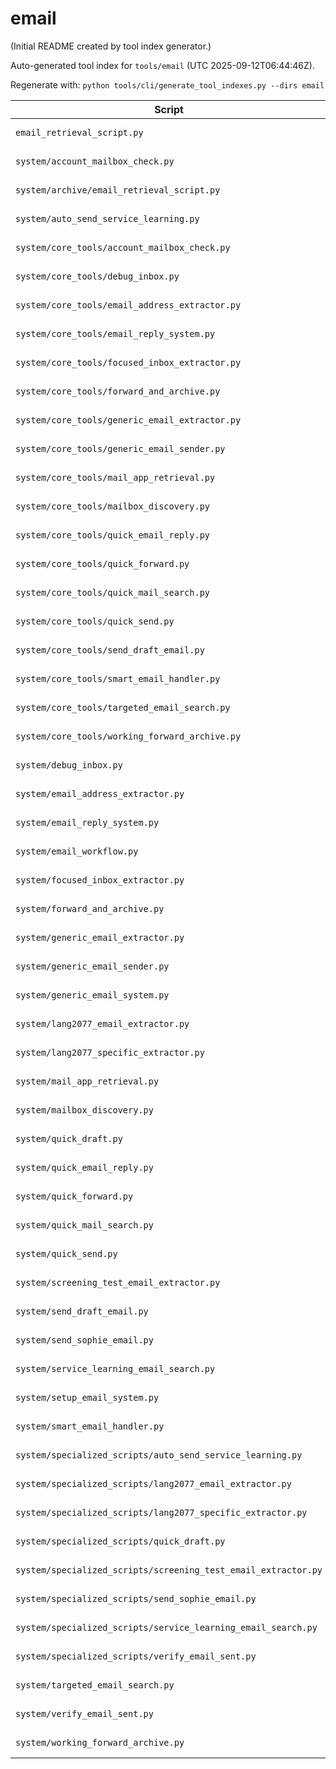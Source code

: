 # email

(Initial README created by tool index generator.)


<!-- AUTO_TOOL_INDEX:START -->
Auto-generated tool index for `tools/email` (UTC 2025-09-12T06:44:46Z).

Regenerate with: `python tools/cli/generate_tool_indexes.py --dirs email`

| Script | Summary | Run Hint |
|--------|---------|----------|
| `email_retrieval_script.py` | (no summary) | `import tools.email.email_retrieval_script` |
| `system/account_mailbox_check.py` | (no summary) | `import tools.email.system.account_mailbox_check` |
| `system/archive/email_retrieval_script.py` | !/usr/bin/env python3 | `python -m tools.email.system.archive.email_retrieval_script` |
| `system/auto_send_service_learning.py` | (no summary) | `import tools.email.system.auto_send_service_learning` |
| `system/core_tools/account_mailbox_check.py` | !/usr/bin/env python3 | `import tools.email.system.core_tools.account_mailbox_check` |
| `system/core_tools/debug_inbox.py` | !/usr/bin/env python3 | `import tools.email.system.core_tools.debug_inbox` |
| `system/core_tools/email_address_extractor.py` | !/usr/bin/env python3 | `python -m tools.email.system.core_tools.email_address_extractor` |
| `system/core_tools/email_reply_system.py` | !/usr/bin/env python3 | `python -m tools.email.system.core_tools.email_reply_system` |
| `system/core_tools/focused_inbox_extractor.py` | !/usr/bin/env python3 | `python -m tools.email.system.core_tools.focused_inbox_extractor` |
| `system/core_tools/forward_and_archive.py` | !/usr/bin/env python3 | `python -m tools.email.system.core_tools.forward_and_archive` |
| `system/core_tools/generic_email_extractor.py` | !/usr/bin/env python3 | `python -m tools.email.system.core_tools.generic_email_extractor` |
| `system/core_tools/generic_email_sender.py` | !/usr/bin/env python3 | `python -m tools.email.system.core_tools.generic_email_sender` |
| `system/core_tools/mail_app_retrieval.py` | !/usr/bin/env python3 | `python -m tools.email.system.core_tools.mail_app_retrieval` |
| `system/core_tools/mailbox_discovery.py` | !/usr/bin/env python3 | `import tools.email.system.core_tools.mailbox_discovery` |
| `system/core_tools/quick_email_reply.py` | !/usr/bin/env python3 | `python -m tools.email.system.core_tools.quick_email_reply` |
| `system/core_tools/quick_forward.py` | !/usr/bin/env python3 | `python -m tools.email.system.core_tools.quick_forward` |
| `system/core_tools/quick_mail_search.py` | !/usr/bin/env python3 | `python -m tools.email.system.core_tools.quick_mail_search` |
| `system/core_tools/quick_send.py` | !/usr/bin/env python3 | `python -m tools.email.system.core_tools.quick_send` |
| `system/core_tools/send_draft_email.py` | !/usr/bin/env python3 | `python -m tools.email.system.core_tools.send_draft_email` |
| `system/core_tools/smart_email_handler.py` | !/usr/bin/env python3 | `python -m tools.email.system.core_tools.smart_email_handler` |
| `system/core_tools/targeted_email_search.py` | !/usr/bin/env python3 | `python -m tools.email.system.core_tools.targeted_email_search` |
| `system/core_tools/working_forward_archive.py` | !/usr/bin/env python3 | `python -m tools.email.system.core_tools.working_forward_archive` |
| `system/debug_inbox.py` | (no summary) | `import tools.email.system.debug_inbox` |
| `system/email_address_extractor.py` | (no summary) | `import tools.email.system.email_address_extractor` |
| `system/email_reply_system.py` | (no summary) | `import tools.email.system.email_reply_system` |
| `system/email_workflow.py` | !/usr/bin/env python3 | `python -m tools.email.system.email_workflow` |
| `system/focused_inbox_extractor.py` | (no summary) | `import tools.email.system.focused_inbox_extractor` |
| `system/forward_and_archive.py` | (no summary) | `import tools.email.system.forward_and_archive` |
| `system/generic_email_extractor.py` | (no summary) | `import tools.email.system.generic_email_extractor` |
| `system/generic_email_sender.py` | (no summary) | `import tools.email.system.generic_email_sender` |
| `system/generic_email_system.py` | !/usr/bin/env python3 | `python -m tools.email.system.generic_email_system` |
| `system/lang2077_email_extractor.py` | (no summary) | `import tools.email.system.lang2077_email_extractor` |
| `system/lang2077_specific_extractor.py` | (no summary) | `import tools.email.system.lang2077_specific_extractor` |
| `system/mail_app_retrieval.py` | (no summary) | `import tools.email.system.mail_app_retrieval` |
| `system/mailbox_discovery.py` | (no summary) | `import tools.email.system.mailbox_discovery` |
| `system/quick_draft.py` | (no summary) | `import tools.email.system.quick_draft` |
| `system/quick_email_reply.py` | (no summary) | `import tools.email.system.quick_email_reply` |
| `system/quick_forward.py` | (no summary) | `import tools.email.system.quick_forward` |
| `system/quick_mail_search.py` | (no summary) | `import tools.email.system.quick_mail_search` |
| `system/quick_send.py` | (no summary) | `import tools.email.system.quick_send` |
| `system/screening_test_email_extractor.py` | (no summary) | `import tools.email.system.screening_test_email_extractor` |
| `system/send_draft_email.py` | (no summary) | `import tools.email.system.send_draft_email` |
| `system/send_sophie_email.py` | (no summary) | `import tools.email.system.send_sophie_email` |
| `system/service_learning_email_search.py` | (no summary) | `import tools.email.system.service_learning_email_search` |
| `system/setup_email_system.py` | !/usr/bin/env python3 | `python -m tools.email.system.setup_email_system` |
| `system/smart_email_handler.py` | (no summary) | `import tools.email.system.smart_email_handler` |
| `system/specialized_scripts/auto_send_service_learning.py` | !/usr/bin/env python3 | `python -m tools.email.system.specialized_scripts.auto_send_service_learning` |
| `system/specialized_scripts/lang2077_email_extractor.py` | !/usr/bin/env python3 | `python -m tools.email.system.specialized_scripts.lang2077_email_extractor` |
| `system/specialized_scripts/lang2077_specific_extractor.py` | !/usr/bin/env python3 | `import tools.email.system.specialized_scripts.lang2077_specific_extractor` |
| `system/specialized_scripts/quick_draft.py` | !/usr/bin/env python3 | `import tools.email.system.specialized_scripts.quick_draft` |
| `system/specialized_scripts/screening_test_email_extractor.py` | !/usr/bin/env python3 | `python -m tools.email.system.specialized_scripts.screening_test_email_extractor` |
| `system/specialized_scripts/send_sophie_email.py` | !/usr/bin/env python3 | `import tools.email.system.specialized_scripts.send_sophie_email` |
| `system/specialized_scripts/service_learning_email_search.py` | !/usr/bin/env python3 | `python -m tools.email.system.specialized_scripts.service_learning_email_search` |
| `system/specialized_scripts/verify_email_sent.py` | !/usr/bin/env python3 | `python -m tools.email.system.specialized_scripts.verify_email_sent` |
| `system/targeted_email_search.py` | (no summary) | `import tools.email.system.targeted_email_search` |
| `system/verify_email_sent.py` | (no summary) | `import tools.email.system.verify_email_sent` |
| `system/working_forward_archive.py` | (no summary) | `import tools.email.system.working_forward_archive` |

<!-- AUTO_TOOL_INDEX:END -->
